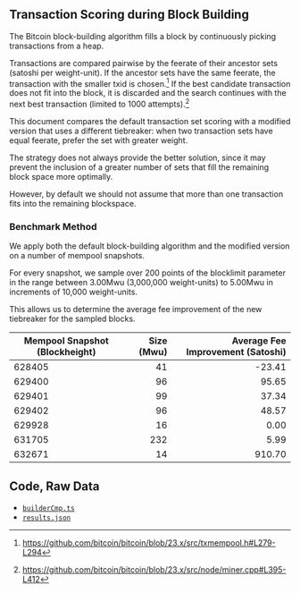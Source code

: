 ## Transaction Scoring during Block Building

The Bitcoin block-building algorithm fills a block by continuously picking transactions from a heap.

Transactions are compared pairwise by the feerate of their ancestor sets (satoshi per weight-unit).
If the ancestor sets have the same feerate, the transaction with the smaller txid is chosen.[^1]
If the best candidate transaction does not fit into the block, it is discarded and the search continues with the next
best transaction (limited to 1000 attempts).[^2]

This document compares the default transaction set scoring with a modified version that uses a different tiebreaker:
when two transaction sets have equal feerate, prefer the set with greater weight.

The strategy does not always provide the better solution, since it may prevent the inclusion of a greater number of sets
that fill the remaining block space more optimally.

However, by default we should not assume that more than one transaction fits into the remaining blockspace.

### Benchmark Method

We apply both the default block-building algorithm and the modified version on a number of mempool snapshots.

For every snapshot, we sample over 200 points of the blocklimit parameter in the range between 3.00Mwu (3,000,000
weight-units) to 5.00Mwu in increments of 10,000 weight-units.

This allows us to determine the average fee improvement of the new tiebreaker for the sampled blocks.


| Mempool Snapshot (Blockheight) | Size (Mwu) |  Average Fee Improvement (Satoshi) |
|--------------------------------|-----------:|-----------------------------------------:|
|628405|41|-23.41|
|629400|96|95.65|
|629401|99|37.34|
|629402|96|48.57|
|629928|16|0.00|
|631705|232|5.99|
|632671|14|910.70|

## Code, Raw Data

* [`builderCmp.ts`](./builderCmp.ts)
* [`results.json`](./results.json)

[^1]: https://github.com/bitcoin/bitcoin/blob/23.x/src/txmempool.h#L279-L294
[^2]: https://github.com/bitcoin/bitcoin/blob/23.x/src/node/miner.cpp#L395-L412
